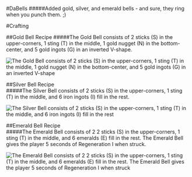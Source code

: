 #DaBells
#####Added gold, silver, and emerald bells - and sure, they ring when you punch them. ;)

#Crafting

##Gold Bell Recipe
#####The Gold Bell consists of 2 sticks (S) in the upper-corners, 1 sting (T) in the middle, 1 gold nugget (N) in the bottom-center, and 5 gold ingots (G) in an inverted V-shape.

![The Gold Bell consists of 2 sticks (S) in the upper-corners, 1 sting (T) in the middle, 1 gold nugget (N) in the bottom-center, and 5 gold ingots (G) in an inverted V-shape](http://media-elerium.cursecdn.com/attachments/12/417/bellgoldrecipe.png "Gold Bell Recipe")

##Silver Bell Recipe	
#####The Silver Bell consists of 2 sticks (S) in the upper-corners, 1 sting (T) in the middle, and 6 iron ingots (I) fill in the rest.

![The Silver Bell consists of 2 sticks (S) in the upper-corners, 1 sting (T) in the middle, and 6 iron ingots (I) fill in the rest](http://media-elerium.cursecdn.com/attachments/12/418/bellsilverrecipe.png "Silver Bell Recipe")

##Emerald Bell Recipe	
#####The Emerald Bell consists of 2 2 sticks (S) in the upper-corners, 1 sting (T) in the middle, and 6 emeralds (E) fill in the rest. The Emerald Bell gives the player 5 seconds of Regeneration I when struck.

![The Emerald Bell consists of 2 2 sticks (S) in the upper-corners, 1 sting (T) in the middle, and 6 emeralds (E) fill in the rest. The Emerald Bell gives the player 5 seconds of Regeneration I when struck](http://media-elerium.cursecdn.com/attachments/12/581/bellemerald.png "Emerald Bell Recipe")
